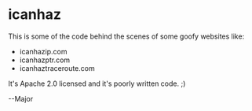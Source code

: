 icanhaz
=======

This is some of the code behind the scenes of some goofy websites like:

* icanhazip.com
* icanhazptr.com
* icanhaztraceroute.com	

It's Apache 2.0 licensed and it's poorly written code. ;)

--Major